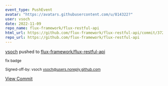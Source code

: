 ```yaml
---
event_type: PushEvent
avatar: "https://avatars.githubusercontent.com/u/814322?"
user: vsoch
date: 2022-11-09
repo_name: flux-framework/flux-restful-api
html_url: https://github.com/flux-framework/flux-restful-api/commit/372f8dc681f66a4525350effc02b656646368214
repo_url: https://github.com/flux-framework/flux-restful-api
---
```


<a href='https://github.com/vsoch' target='_blank'>vsoch</a> pushed to <a href='https://github.com/flux-framework/flux-restful-api' target='_blank'>flux-framework/flux-restful-api</a>

<small>fix badge

Signed-off-by: vsoch <vsoch@users.noreply.github.com></small>

<a href='https://github.com/flux-framework/flux-restful-api/commit/372f8dc681f66a4525350effc02b656646368214' target='_blank'>View Commit</a>